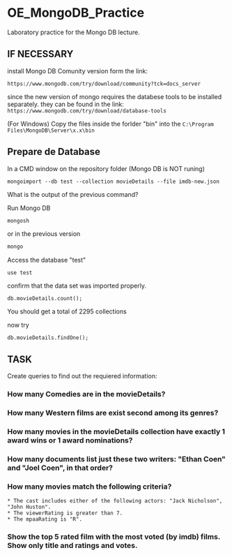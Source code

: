 # OE_MongoDB_Practice
Laboratory practice for the Mongo DB lecture.

## IF NECESSARY 

install Mongo DB Comunity version form the link:

 ```https://www.mongodb.com/try/download/community?tck=docs_server```

since the new version of mongo requires the databese tools to be installed separately.
they can be found in the link:
```https://www.mongodb.com/try/download/database-tools```

(For Windows) Copy the files inside the forlder "bin" into the 
```C:\Program Files\MongoDB\Server\x.x\bin```

## Prepare de Database

In a CMD window on the repository folder (Mongo DB is NOT runing)

```
mongoimport --db test --collection movieDetails --file imdb-new.json

```

What is the output of the previous command? 

Run Mongo DB

``` bash
mongosh
```
or in the previous version 

``` bash
mongo
```

Access the database "test"

```
use test
```

confirm that the data set was imported properly.

```
db.movieDetails.count();
```

You should get a total of 2295 collections

now try

```
db.movieDetails.findOne();
```

## TASK
Create queries to find out the requiered information:

### How many Comedies are in the movieDetails?

### How many Western films are exist second among its genres?

### How many movies in the movieDetails collection have exactly 1 award wins or 1 award nominations?

### How many documents list just these two writers: "Ethan Coen" and "Joel Coen", in that order?

### How many movies match the following criteria?

	* The cast includes either of the following actors: "Jack Nicholson", "John Huston".
	* The viewerRating is greater than 7.
	* The mpaaRating is "R".

### Show the top 5 rated film with the most voted (by imdb) films. Show only title and ratings and votes.






